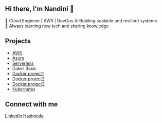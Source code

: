 ## Hi there, I'm Nandini 👋

🚀 Cloud Engineer | AWS | DevOps 
⚙️ Building scalable and resilient systems  
🌱 Always learning new tech and sharing knowledge  

## Projects  
- [AWS](https://github.com/NandiniDuggineni/NandiniDuggineni-Serverless-Image-Upload-and-Resizer-using-AWS-S3-Lambda-Event-Triggers)
- [Azure](https://github.com//)
- [Serverless](https://github.com/NandiniDuggineni/NandiniDuggineni-Serverless-Image-Upload-and-Resizer-using-AWS-S3-Lambda-Event-Triggers)
- Doker Basic
- [Docker project1](https://github.com/NandiniDuggineni/Building-a-Full-Stack-App-with-React-Flask-and-PostgreSQL-Using-Docker-Compose)
- [Docker project2](https://github.com/NandiniDuggineni/Deploy-a-Flask-Web-App-Behind-an-Nginx-Reverse-Proxy-Using-Docker)
- [Docker project3](https://github.com/NandiniDuggineni/Deploy-a-Flask-Web-App-Behind-an-Nginx-Reverse-Proxy-Using-Docker)
- [Kubernates](https://github.com/)  

## Connect with me  
[LinkedIn](https://linkedin.com/in/) 
[Hashnode](https://nandiniduggineni.hashnode.dev/)

